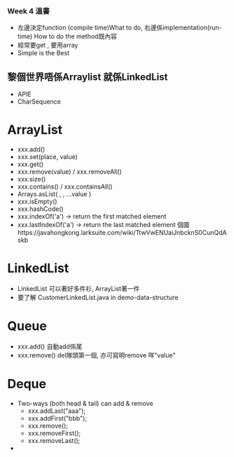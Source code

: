 ### Week 4 溫書
- 左邊決定function (compile time)What to do, 右邊係implementation(run-time) How to do the method既內容
- 經常要get , 要用array
- Simple is the Best

## 黎個世界唔係Arraylist 就係LinkedList
- APIE
- CharSequence
  
# ArrayList
  - xxx.add()
  - xxx.set(place, value)
  - xxx.get()
  - xxx.remove(value) / xxx.removeAll()
  - xxx.size()
  - xxx.contains() / xxx.containsAll()
  - Arrays.asList( ,  , ...value )
  - xxx.isEmpty()
  - xxx.hashCode()
  - xxx.indexOf('a') -> return the first matched element
  - xxx.lastIndexOf('a') -> return the last matched element
  個圖https://javahongkong.larksuite.com/wiki/TtwVwENUaiJnbcknS0CunQdAskb

# LinkedList
- LinkedList 可以著好多件衫, ArrayList著一件
- 要了解 CustomerLinkedList.java in demo-data-structure

# Queue
- xxx.add() 自動add係尾
- xxx.remove() del隊頭第一個, 亦可寫明remove 咩"value"

# Deque
- Two-ways (both head & tail) can add & remove
  - xxx.addLast("aaa");
  - xxx.addFirst("bbb");
  - xxx.remove();
  - xxx.removeFirst();
  - xxx.removeLast();
- 